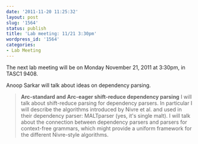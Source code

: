 ```yaml
---
date: '2011-11-20 11:25:32'
layout: post
slug: '1564'
status: publish
title: 'Lab meeting: 11/21 3:30pm'
wordpress_id: '1564'
categories:
- Lab Meeting
---
```



The next lab meeting will be on Monday November 21, 2011 at 3:30pm, in TASC1 9408.






Anoop Sarkar will talk about ideas on dependency parsing.


> **Arc-standard and Arc-eager shift-reduce dependency parsing**
> I will talk about shift-reduce parsing for dependency parsers. In particular I will describe the algorithms introduced by Nivre et al. and used in their dependency parser: MALTparser (yes, it's single malt). I will talk about the connection between dependency parsers and parsers for context-free grammars, which might provide a uniform framework for the different Nivre-style algorithms.





